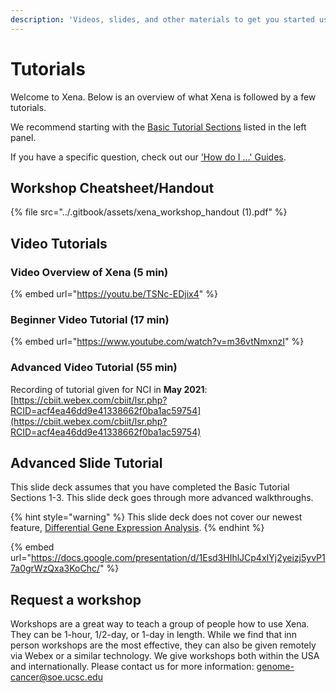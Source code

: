 ```yaml
---
description: 'Videos, slides, and other materials to get you started using UCSC Xena'
---
```


# Tutorials

Welcome to Xena. Below is an overview of what Xena is followed by a few tutorials. 

We recommend starting with the [Basic Tutorial Sections](basic-tutorial-section-1.md) listed in the left panel.

If you have a specific question, check out our ['How do I ...' Guides](../how-do-i/).

## Workshop Cheatsheet/Handout

{% file src="../.gitbook/assets/xena\_workshop\_handout \(1\).pdf" %}

## Video Tutorials

### Video Overview of Xena \(5 min\)

{% embed url="https://youtu.be/TSNc-EDjix4" %}

### Beginner Video Tutorial \(17 min\)

{% embed url="https://www.youtube.com/watch?v=m36vtNmxnzI" %}

### Advanced Video Tutorial \(55 min\)

Recording of tutorial given for NCI in **May 2021**: [https://cbiit.webex.com/cbiit/lsr.php?RCID=acf4ea46dd9e41338662f0ba1ac59754](https://cbiit.webex.com/cbiit/lsr.php?RCID=acf4ea46dd9e41338662f0ba1ac59754)

## Advanced Slide Tutorial

This slide deck assumes that you have completed the Basic Tutorial Sections 1-3. This slide deck goes through more advanced walkthroughs.

{% hint style="warning" %}
This slide deck does not cover our newest feature, [Differential Gene Expression Analysis](../overview-of-features/differential-gene-expression.md).
{% endhint %}

{% embed url="https://docs.google.com/presentation/d/1Esd3HIhlJCp4xIYj2yeizj5yvP17a0grWzQxa3KoChc/" %}

## Request a workshop

Workshops are a great way to teach a group of people how to use Xena. They can be 1-hour, 1/2-day, or 1-day in length. While we find that inn person workshops are the most effective, they can also be given remotely via Webex or a similar technology. We give workshops both within the USA and internationally. Please contact us for more information: [genome-cancer@soe.ucsc.edu](mailto:genome-cancer@soe.ucsc.edu)

## 

